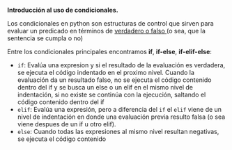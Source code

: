 
**Introducción al uso de condicionales.**

Los condicionales en python son estructuras de control que sirven para evaluar un predicado en términos de <a href=https://es.wikipedia.org/wiki/Tipo_de_dato_l%C3%B3gico > verdadero o falso </a> (o sea, que la sentencia se cumpla o no)

Entre los condicionales principales encontramos **if**, **if-else**, **if-elif-else**:
          
  * `if`: Evalúa una expresion y si el resultado de la evaluación es verdadera, se ejecuta el código indentado en el proximo nivel. Cuando la evaluación da un resultado falso, no se ejecuta el código contenido dentro del if y se busca un else o un elif en el mismo nivel de indentación, si no existe se continúa con la ejecución, saltando el código contenido dentro del if
  * `elif`: Evalúa una expresión, pero a diferencia del `if` el `elif` viene de un nivel de indentación en donde una evaluación previa resulto falsa (o sea viene despues de un if u otro elif).
  * `else`: Cuando todas las expresiones al mismo nivel resultan negativas, se ejecuta el código contenido 


